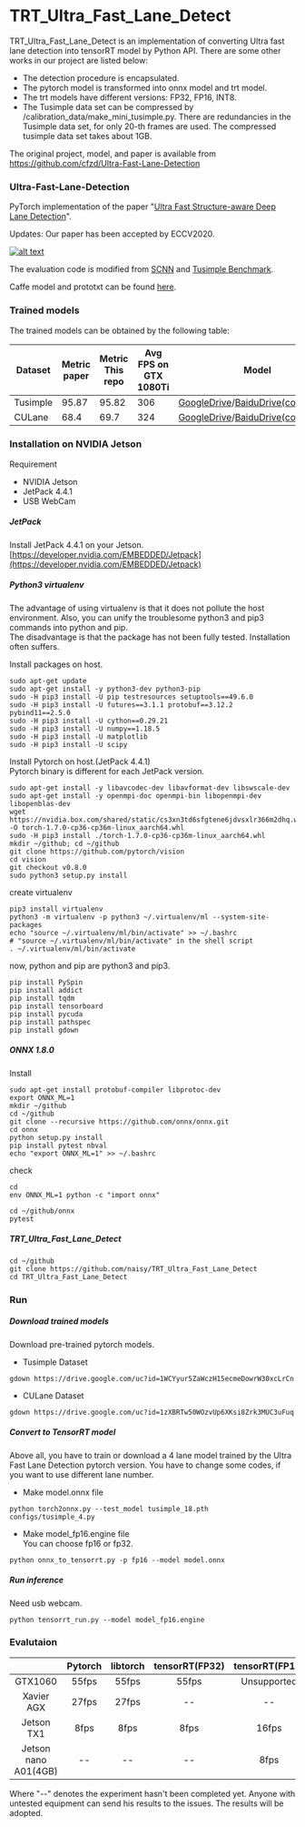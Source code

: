# TRT_Ultra_Fast_Lane_Detect

TRT_Ultra_Fast_Lane_Detect is an implementation of converting Ultra fast lane detection into tensorRT model by Python API.  There are some other works in our project are listed below:

- The detection procedure is encapsulated.
- The pytorch model is transformed into onnx model and trt model.
- The trt models have different versions: FP32, FP16, INT8.
- The Tusimple data set can be compressed by /calibration_data/make_mini_tusimple.py. There are redundancies in the Tusimple data set, for only 20-th frames are used. The compressed tusimple data set takes about 1GB.

The original project, model, and paper is available from https://github.com/cfzd/Ultra-Fast-Lane-Detection



### Ultra-Fast-Lane-Detection

PyTorch implementation of the paper "[Ultra Fast Structure-aware Deep Lane Detection](https://arxiv.org/abs/2004.11757)".

Updates: Our paper has been accepted by ECCV2020.

[![alt text](https://github.com/cfzd/Ultra-Fast-Lane-Detection/raw/master/vis.jpg)](https://github.com/cfzd/Ultra-Fast-Lane-Detection/blob/master/vis.jpg)

The evaluation code is modified from [SCNN](https://github.com/XingangPan/SCNN) and [Tusimple Benchmark](https://github.com/TuSimple/tusimple-benchmark).

Caffe model and prototxt can be found [here](https://github.com/Jade999/caffe_lane_detection).



### Trained models

The trained models can be obtained by the following table:

| Dataset  | Metric paper | Metric This repo | Avg FPS on GTX 1080Ti | Model                                                        |
| -------- | ------------ | ---------------- | --------------------- | ------------------------------------------------------------ |
| Tusimple | 95.87        | 95.82            | 306                   | [GoogleDrive](https://drive.google.com/file/d/1WCYyur5ZaWczH15ecmeDowrW30xcLrCn/view?usp=sharing)/[BaiduDrive(code:bghd)](https://pan.baidu.com/s/1Fjm5yVq1JDpGjh4bdgdDLA) |
| CULane   | 68.4         | 69.7             | 324                   | [GoogleDrive](https://drive.google.com/file/d/1zXBRTw50WOzvUp6XKsi8Zrk3MUC3uFuq/view?usp=sharing)/[BaiduDrive(code:w9tw)](https://pan.baidu.com/s/19Ig0TrV8MfmFTyCvbSa4ag) |



### Installation on NVIDIA Jetson
Requirement
*   NVIDIA Jetson
*   JetPack 4.4.1
*   USB WebCam

##### JetPack
Install JetPack 4.4.1 on your Jetson.  
[https://developer.nvidia.com/EMBEDDED/Jetpack](https://developer.nvidia.com/EMBEDDED/Jetpack)

##### Python3 virtualenv
The advantage of using virtualenv is that it does not pollute the host environment. Also, you can unify the troublesome python3 and pip3 commands into python and pip.  
The disadvantage is that the package has not been fully tested. Installation often suffers.  

Install packages on host.
```
sudo apt-get update
sudo apt-get install -y python3-dev python3-pip
sudo -H pip3 install -U pip testresources setuptools==49.6.0
sudo -H pip3 install -U futures==3.1.1 protobuf==3.12.2 pybind11==2.5.0
sudo -H pip3 install -U cython==0.29.21
sudo -H pip3 install -U numpy==1.18.5
sudo -H pip3 install -U matplotlib
sudo -H pip3 install -U scipy
```
Install Pytorch on host.(JetPack 4.4.1)  
Pytorch binary is different for each JetPack version.
```
sudo apt-get install -y libavcodec-dev libavformat-dev libswscale-dev
sudo apt-get install -y openmpi-doc openmpi-bin libopenmpi-dev libopenblas-dev
wget https://nvidia.box.com/shared/static/cs3xn3td6sfgtene6jdvsxlr366m2dhq.whl -O torch-1.7.0-cp36-cp36m-linux_aarch64.whl
sudo -H pip3 install ./torch-1.7.0-cp36-cp36m-linux_aarch64.whl
mkdir ~/github; cd ~/github
git clone https://github.com/pytorch/vision
cd vision
git checkout v0.8.0
sudo python3 setup.py install
```


create virtualenv
```
pip3 install virtualenv
python3 -m virtualenv -p python3 ~/.virtualenv/ml --system-site-packages
echo "source ~/.virtualenv/ml/bin/activate" >> ~/.bashrc
# "source ~/.virtualenv/ml/bin/activate" in the shell script
. ~/.virtualenv/ml/bin/activate
```
now, python and pip are python3 and pip3.
```
pip install PySpin
pip install addict
pip install tqdm
pip install tensorboard
pip install pycuda
pip install pathspec
pip install gdown
```

##### ONNX 1.8.0
Install
```
sudo apt-get install protobuf-compiler libprotoc-dev
export ONNX_ML=1
mkdir ~/github
cd ~/github
git clone --recursive https://github.com/onnx/onnx.git
cd onnx
python setup.py install
pip install pytest nbval
echo "export ONNX_ML=1" >> ~/.bashrc
```
check
```
cd
env ONNX_ML=1 python -c "import onnx"
```
```
cd ~/github/onnx
pytest
```

##### TRT_Ultra_Fast_Lane_Detect
```
cd ~/github
git clone https://github.com/naisy/TRT_Ultra_Fast_Lane_Detect
cd TRT_Ultra_Fast_Lane_Detect
```

### Run

##### Download trained models
Download pre-trained pytorch models.
*   Tusimple Dataset
```
gdown https://drive.google.com/uc?id=1WCYyur5ZaWczH15ecmeDowrW30xcLrCn
```
*   CULane Dataset
```
gdown https://drive.google.com/uc?id=1zXBRTw50WOzvUp6XKsi8Zrk3MUC3uFuq
```

##### Convert to TensorRT model
Above all, you have to train or download a 4 lane model trained by the Ultra Fast Lane Detection pytorch version. You have to change some codes, if you want to use different lane number. 

*   Make model.onnx file
```
python torch2onnx.py --test_model tusimple_18.pth configs/tusimple_4.py
```

*   Make model_fp16.engine file  
You can choose fp16 or fp32.
```
python onnx_to_tensorrt.py -p fp16 --model model.onnx
```

##### Run inference
Need usb webcam.
```
python tensorrt_run.py --model model_fp16.engine
```

### Evalutaion

|            | Pytorch | libtorch | tensorRT(FP32) | tensorRT(FP16) | tensorRT(int8) |
| :--------: | :-----: | :------: | :------------: | :------------: | :------------: |
|  GTX1060   |  55fps  |  55fps   |     55fps      |  Unsupported   |     99fps      |
| Xavier AGX |  27fps  |  27fps   |       --       |       --       |       --       |
| Jetson TX1 |  8fps   |   8fps   |      8fps      |     16fps      |  Unsupported   |
| Jetson nano A01(4GB) |  -- | -- |      --        |     8fps       |  Unsupported   |

Where "--" denotes the experiment hasn't been completed yet.
Anyone with untested equipment can send his results to the issues. The results will be adopted.

